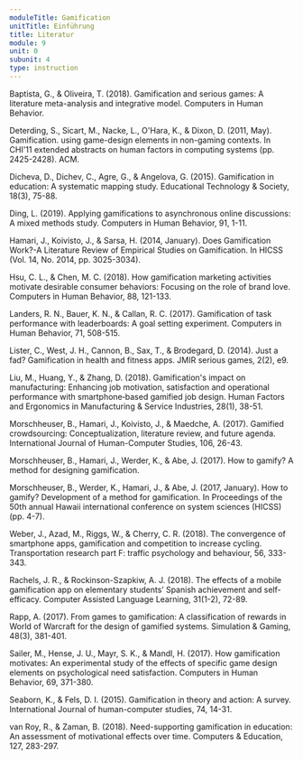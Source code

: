 ```yaml
---
moduleTitle: Gamification
unitTitle: Einführung
title: Literatur
module: 9
unit: 0
subunit: 4
type: instruction
---
```


Baptista, G., & Oliveira, T. (2018). Gamification and serious games: A literature meta-analysis and integrative model. Computers in Human Behavior.

Deterding, S., Sicart, M., Nacke, L., O'Hara, K., & Dixon, D. (2011, May). Gamification. using game-design elements in non-gaming contexts. In CHI'11 extended abstracts on human factors in computing systems (pp. 2425-2428). ACM.

Dicheva, D., Dichev, C., Agre, G., & Angelova, G. (2015). Gamification in education: A systematic mapping study. Educational Technology & Society, 18(3), 75-88.

Ding, L. (2019). Applying gamifications to asynchronous online discussions: A mixed methods study. Computers in Human Behavior, 91, 1-11.

Hamari, J., Koivisto, J., & Sarsa, H. (2014, January). Does Gamification Work?-A Literature Review of Empirical Studies on Gamification. In HICSS (Vol. 14, No. 2014, pp. 3025-3034).

Hsu, C. L., & Chen, M. C. (2018). How gamification marketing activities motivate desirable consumer behaviors: Focusing on the role of brand love. Computers in Human Behavior, 88, 121-133.

Landers, R. N., Bauer, K. N., & Callan, R. C. (2017). Gamification of task performance with leaderboards: A goal setting experiment. Computers in Human Behavior, 71, 508-515.

Lister, C., West, J. H., Cannon, B., Sax, T., & Brodegard, D. (2014). Just a fad? Gamification in health and fitness apps. JMIR serious games, 2(2), e9.

Liu, M., Huang, Y., & Zhang, D. (2018). Gamification's impact on manufacturing: Enhancing job motivation, satisfaction and operational performance with smartphone‐based gamified job design. Human Factors and Ergonomics in Manufacturing & Service Industries, 28(1), 38-51.

Morschheuser, B., Hamari, J., Koivisto, J., & Maedche, A. (2017). Gamified crowdsourcing: Conceptualization, literature review, and future agenda. International Journal of Human-Computer Studies, 106, 26-43.

Morschheuser, B., Hamari, J., Werder, K., & Abe, J. (2017). How to gamify? A method for designing gamification.

Morschheuser, B., Werder, K., Hamari, J., & Abe, J. (2017, January). How to gamify? Development of a method for gamification. In Proceedings of the 50th annual Hawaii international conference on system sciences (HICSS) (pp. 4-7).

Weber, J., Azad, M., Riggs, W., & Cherry, C. R. (2018). The convergence of smartphone apps, gamification and competition to increase cycling. Transportation research part F: traffic psychology and behaviour, 56, 333-343.

Rachels, J. R., & Rockinson-Szapkiw, A. J. (2018). The effects of a mobile gamification app on elementary students’ Spanish achievement and self-efficacy. Computer Assisted Language Learning, 31(1-2), 72-89.

Rapp, A. (2017). From games to gamification: A classification of rewards in World of Warcraft for the design of gamified systems. Simulation & Gaming, 48(3), 381-401.

Sailer, M., Hense, J. U., Mayr, S. K., & Mandl, H. (2017). How gamification motivates: An experimental study of the effects of specific game design elements on psychological need satisfaction. Computers in Human Behavior, 69, 371-380.

Seaborn, K., & Fels, D. I. (2015). Gamification in theory and action: A survey. International Journal of human-computer studies, 74, 14-31.

van Roy, R., & Zaman, B. (2018). Need-supporting gamification in education: An assessment of motivational effects over time. Computers & Education, 127, 283-297.